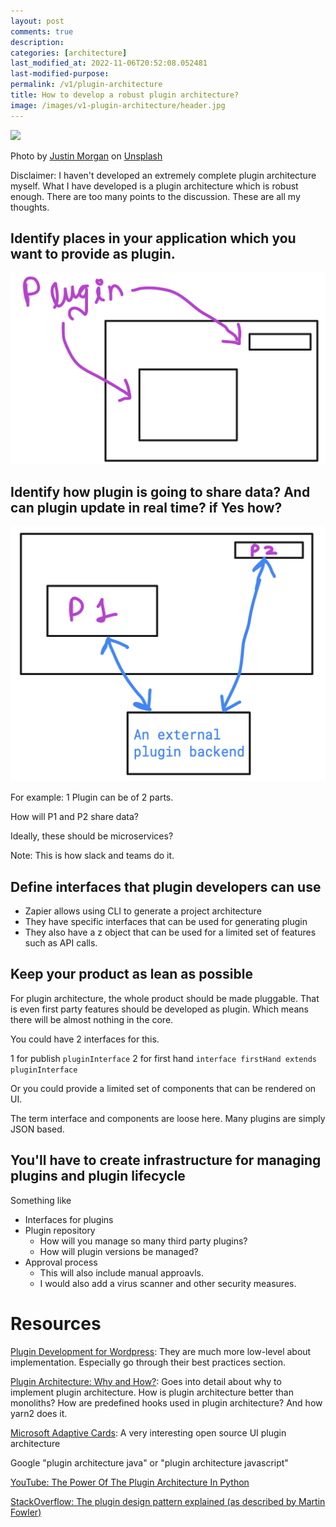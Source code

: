 ```yaml
---
layout: post
comments: true
description:
categories: [architecture]
last_modified_at: 2022-11-06T20:52:08.052481
last-modified-purpose:
permalink: /v1/plugin-architecture
title: How to develop a robust plugin architecture?
image: /images/v1-plugin-architecture/header.jpg
---
```

![](/images/v1-plugin-architecture/header.jpg)

Photo by <a href="https://unsplash.com/@justin_morgan?utm_source=unsplash&utm_medium=referral&utm_content=creditCopyText">Justin Morgan</a> on <a href="https://unsplash.com/s/photos/plugin?utm_source=unsplash&utm_medium=referral&utm_content=creditCopyText">Unsplash</a>

Disclaimer: I haven't developed an extremely complete plugin architecture myself. What I have developed is a plugin architecture which is robust enough. There are too many points to the discussion. These are all my thoughts.

## Identify places in your application which you want to provide as plugin.

![](/images/v1-plugin-architecture/1_identify_where_to_put_plugin.png)

## Identify how plugin is going to share data? And can plugin update in real time? if Yes how?

![](/images/v1-plugin-architecture/2_sharing_data_between_plugin.png)

For example: 1 Plugin can be of 2 parts.

How will P1 and P2 share data?

Ideally, these should be microservices?

Note: This is how slack and teams do it.

## Define interfaces that plugin developers can use

- Zapier allows using CLI to generate a project architecture
- They have specific interfaces that can be used for generating plugin
- They also have a z object that can be used for a limited set of features such as API calls.

## Keep your product as lean as possible

For plugin architecture, the whole product should be made pluggable. That is even first party features should be developed as plugin. Which means there will be almost nothing in the core. 

You could have 2 interfaces for this.

1 for publish `pluginInterface`
2 for first hand `interface firstHand extends pluginInterface`

Or you could provide a limited set of components that can be rendered on UI.

The term interface and components are loose here. Many plugins are simply JSON based.

## You'll have to create infrastructure for managing plugins and plugin lifecycle

Something like
- Interfaces for plugins
- Plugin repository
   - How will you manage so many third party plugins?
   - How will plugin versions be managed?
- Approval process
   - This will also include manual approavls.
   - I would also add a virus scanner and other security measures.

# Resources

[Plugin Development for Wordpress](https://developer.wordpress.org/plugins/plugin-basics/best-practices/): They are much more low-level about implementation. Especially go through their best practices section.

[Plugin Architecture: Why and How?](https://dev.to/arcanis/plugin-systems-when-why-58pp): Goes into detail about why to implement plugin architecture. How is plugin architecture better than monoliths? How are predefined hooks used in plugin architecture? And how yarn2 does it.

[Microsoft Adaptive Cards](https://adaptivecards.io/): A very interesting open source UI plugin architecture

Google "plugin architecture java" or "plugin architecture javascript"

[YouTube: The Power Of The Plugin Architecture In Python](https://www.youtube.com/watch?v=iCE1bDoit9Q)

[StackOverflow: The plugin design pattern explained (as described by Martin Fowler)](https://stackoverflow.com/questions/51217271/the-plugin-design-pattern-explained-as-described-by-martin-fowler)
